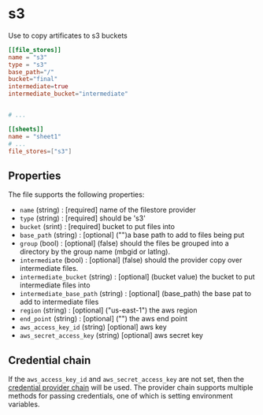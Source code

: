 # s3

Use to copy artificates to s3 buckets

```toml
[[file_stores]]
name = "s3"
type = "s3"
base_path="/"
bucket="final"
intermediate=true
intermediate_bucket="intermediate"


# ...

[[sheets]]
name = "sheet1"
# ...
file_stores=["s3"]
```

## Properties

The file supports the following properties:

* `name` (string) : [required] name of the filestore provider
* `type` (string) : [required] should be 's3'
* `bucket` (srint) : [required] bucket to put files into 
* `base_path` (string) : [optional] ("")a base path to add to files being put
* `group` (bool) : [optional] (false) should the files be grouped into a directory by the group name (mbgid or latlng).
* `intermediate` (bool) : [optional] (false) should the provider copy over intermediate files.
* `intermediate_bucket` (string) : [optional] (bucket value) the bucket to put intermediate files into
* `intermediate_base_path` (string) : [optional] (base_path) the base pat to add to intermediate files
* `region` (string) : [optional] ("us-east-1") the aws region
* `end_point` (string) : [optional] ("") the aws end point
* `aws_access_key_id` (string) [optional] aws key
* `aws_secret_access_key` (string) [optional] aws secret key

## Credential chain

If the `aws_access_key_id` and `aws_secret_access_key` are not set, then the [credential provider chain](http://docs.aws.amazon.com/sdk-for-go/v1/developer-guide/configuring-sdk.html) will be used. The provider chain supports multiple methods for passing credentials, one of which is setting environment variables.
